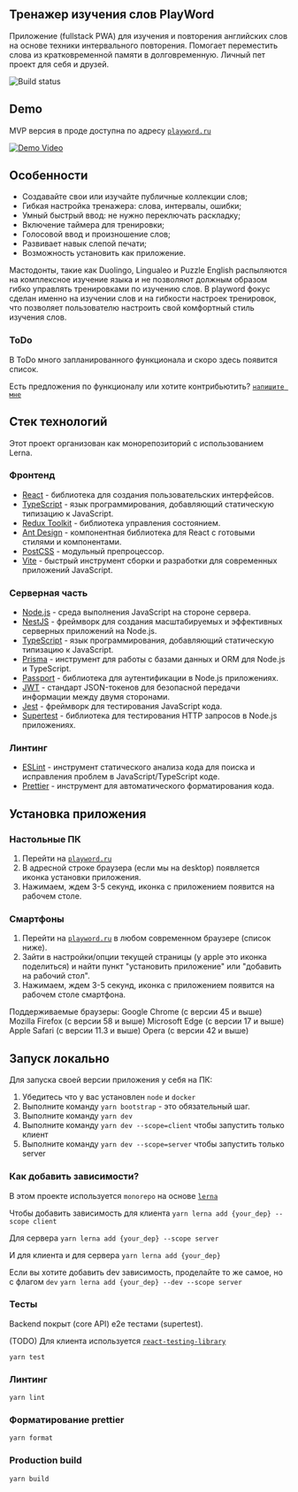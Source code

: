 ## Тренажер изучения слов PlayWord
Приложение (fullstack PWA) для изучения и повторения английских слов на основе техники интервального повторения. Помогает переместить слова из кратковременной памяти в долговременную. Личный пет проект для себя и друзей.
  
![Build status](https://github.com/aleksandr-loskutov/play-word/actions/workflows/deploy.yml/badge.svg)

## Demo
MVP версия в проде доступна по адресу [`playword.ru`](https://playword.ru)

[![Demo Video](https://files.aleksandrl.ru/sites/playword/demo-video-poster.png)](https://files.aleksandrl.ru/sites/playword/demo-video.webm)

## Особенности
- Создавайте свои или изучайте публичные коллекции слов;
- Гибкая настройка тренажера: слова, интервалы, ошибки;
- Умный быстрый ввод: не нужно переключать раскладку;
- Включение таймера для тренировки;
- Голосовой ввод и произношение слов;
- Развивает навык слепой печати;
- Возможность установить как приложение.


Мастодонты, такие как Duolingo, Lingualeo и Puzzle English распыляются на комплексное изучение языка и не позволяют должным образом гибко управлять тренировками по изучению слов. В playword фокус сделан именно на изучении слов и на гибкости настроек тренировок, что позволяет пользователю настроить свой комфортный стиль изучения слов.

### ToDo
В ToDo много запланированного функционала и скоро здесь появится список.

Есть предложения по функционалу или хотите контрибьютить? [`напишите мне`](https://t.me/lcantstop)

## Стек технологий
Этот проект организован как монорепозиторий с использованием Lerna.
### Фронтенд
- [React](https://reactjs.org/) - библиотека для создания пользовательских интерфейсов.
- [TypeScript](https://www.typescriptlang.org/) - язык программирования, добавляющий статическую типизацию к JavaScript.
- [Redux Toolkit](https://redux-toolkit.js.org/) - библиотека управления состоянием.
- [Ant Design](https://ant.design/) - компонентная библиотека для React с готовыми стилями и компонентами.
- [PostCSS](https://postcss.org/) - модульный препроцессор.
- [Vite](https://vitejs.dev/) - быстрый инструмент сборки и разработки для современных приложений JavaScript.


### Серверная часть

- [Node.js](https://nodejs.org/) - среда выполнения JavaScript на стороне сервера.
- [NestJS](https://nestjs.com/) - фреймворк для создания масштабируемых и эффективных серверных приложений на Node.js.
- [TypeScript](https://www.typescriptlang.org/) - язык программирования, добавляющий статическую типизацию к JavaScript.
- [Prisma](https://www.prisma.io/) - инструмент для работы с базами данных и ORM для Node.js и TypeScript.
- [Passport](http://www.passportjs.org/) - библиотека для аутентификации в Node.js приложениях.
- [JWT](https://jwt.io/) - стандарт JSON-токенов для безопасной передачи информации между двумя сторонами.
- [Jest](https://jestjs.io/) - фреймворк для тестирования JavaScript кода.
- [Supertest](https://github.com/visionmedia/supertest) - библиотека для тестирования HTTP запросов в Node.js приложениях.

### Линтинг
- [ESLint](https://eslint.org/) - инструмент статического анализа кода для поиска и исправления проблем в JavaScript/TypeScript коде.
- [Prettier](https://prettier.io/) - инструмент для автоматического форматирования кода.

## Установка приложения

###  Настольные ПК
1. Перейти на  [`playword.ru`](https://playword.ru)
2. В адресной строке браузера (если мы на desktop) появляется иконка установки приложения.
3. Нажимаем, ждем 3-5 секунд, иконка с приложением появится на рабочем столе.

### Смартфоны
1. Перейти на  [`playword.ru`](https://playword.ru) в любом современном браузере (список ниже).
2. Зайти в настройки/опции текущей страницы (у apple это иконка поделиться) и найти пункт "установить приложение" или "добавить на рабочий стол".
3. Нажимаем, ждем 3-5 секунд, иконка с приложением появится на рабочем столе смартфона.

Поддерживаемые браузеры:
Google Chrome (с версии 45 и выше)
Mozilla Firefox (с версии 58 и выше)
Microsoft Edge (с версии 17 и выше)
Apple Safari (с версии 11.3 и выше)
Opera (с версии 42 и выше)


## Запуск локально
Для запуска своей версии приложения у себя на ПК:

1. Убедитесь что у вас установлен `node` и `docker`
2. Выполните команду `yarn bootstrap` - это обязательный шаг.
3. Выполните команду `yarn dev`
3. Выполните команду `yarn dev --scope=client` чтобы запустить только клиент
4. Выполните команду `yarn dev --scope=server` чтобы запустить только server

### Как добавить зависимости?
В этом проекте используется `monorepo` на основе [`lerna`](https://github.com/lerna/lerna)

Чтобы добавить зависимость для клиента
```yarn lerna add {your_dep} --scope client```

Для сервера
```yarn lerna add {your_dep} --scope server```

И для клиента и для сервера
```yarn lerna add {your_dep}```


Если вы хотите добавить dev зависимость, проделайте то же самое, но с флагом `dev`
```yarn lerna add {your_dep} --dev --scope server```

### Тесты
Backend покрыт (core API) e2e тестами (supertest). 

(TODO) Для клиента используется  [`react-testing-library`](https://testing-library.com/docs/react-testing-library/intro/)

```yarn test```

### Линтинг

```yarn lint```

### Форматирование prettier

```yarn format```

### Production build

```yarn build```
